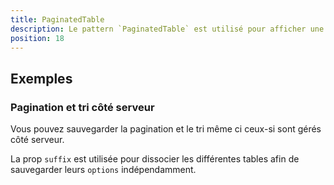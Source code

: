 ```yaml
---
title: PaginatedTable
description: Le pattern `PaginatedTable` est utilisé pour afficher une `VDataTable` avec une pagination persistante.
position: 18
---
```


<doc-tabs light>

<doc-tab-item label="Utilisation">

## Exemples

### Pagination et tri côté serveur

Vous pouvez sauvegarder la pagination et le tri même ci ceux-si sont gérés côté serveur.

<doc-alert type="info">

La prop `suffix` est utilisée pour dissocier les différentes tables afin de sauvegarder leurs `options` indépendamment.

</doc-alert>

<doc-example file="composants/paginated-table/examples/paginated-table-api"></doc-example>

</doc-tab-item>

<doc-tab-item label="API">
<doc-api name="paginated-table"></doc-api>
</doc-tab-item>

</doc-tabs>

